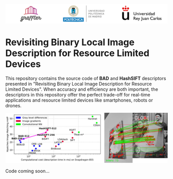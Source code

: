 ![Graffter Banner](imgs/banner.jpg)
# Revisiting Binary Local Image Description for Resource Limited Devices

This repository contains the source code of **BAD** and **HashSIFT** descriptors presented in "Revisiting Binary Local Image Description for Resource Limited Devices". When accuracy and efficiency are both important, the descriptors in this repository offer the perfect trade-off for real-time applications and resource limited devices like smartphones, robots or drones. 


![Graffter header image](imgs/header.jpg)


Code coming soon...
